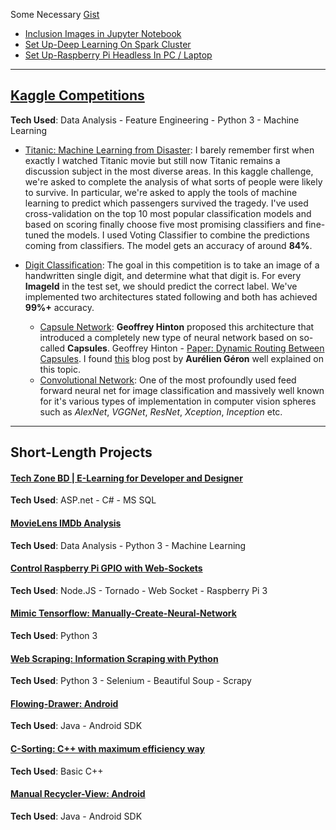 Some Necessary [Gist](https://gist.github.com/iphton) 
- [Inclusion Images in Jupyter Notebook](https://gist.github.com/iphton/794c466af5bbaa5c831edff39c6b2b87)
- [Set Up-Deep Learning On Spark Cluster](https://gist.github.com/iphton/b0ab252c954eb2a28a984774e3ee1f2d)
- [Set Up-Raspberry Pi Headless In PC / Laptop](https://gist.github.com/iphton/1ca109ba4a8ec5ccc83a229de45f9115)

---

## [Kaggle Competitions](https://github.com/iphton/Kaggle-Competition)
**Tech Used**: Data Analysis - Feature Engineering - Python 3 - Machine Learning

- [Titanic: Machine Learning from Disaster](http://nbviewer.jupyter.org/github/iphton/Kaggle-Competition/blob/gh-pages/Titanic%20Competition/Notebook/Predict%20survival%20on%20the%20Titanic.ipynb#5-bullet): I barely remember first when exactly I watched Titanic movie but still now Titanic remains a discussion subject in the most diverse areas. In this kaggle challenge, we're asked to complete the analysis of what sorts of people were likely to survive. In particular, we're asked to apply the tools of machine learning to predict which passengers survived the tragedy. I've used cross-validation on the top 10 most popular classification models and based on scoring finally choose five most promising classifiers and fine-tuned the models. I used Voting Classifier to combine the predictions coming from classifiers. The model gets an accuracy of around **84%**. 

- [Digit Classification](https://github.com/iphton/Kaggle-Competition/tree/gh-pages/Digit%20Recognizer): The goal in this competition is to take an image of a handwritten single digit, and determine what that digit is. For every **ImageId** in the test set, we should predict the correct label. We've implemented two architectures stated following and both has achieved **99%+** accuracy. 
  - [Capsule Network](https://github.com/iphton/Kaggle-Competition/tree/gh-pages/Digit%20Recognizer/CapsuleNet): **Geoffrey Hinton** proposed this architecture that introduced a completely new type of neural network based on so-called **Capsules**. Geoffrey Hinton - [Paper: Dynamic Routing Between Capsules](https://arxiv.org/abs/1710.09829). I found [this](https://www.oreilly.com/ideas/introducing-capsule-networks) blog post by **Aurélien Géron** well explained on this topic. <br>
  - [Convolutional Network](https://github.com/iphton/Kaggle-Competition/tree/gh-pages/Digit%20Recognizer/ConvNet): One of the most profoundly used feed forward neural net for image classification and massively well known for it's various types of implementation in computer vision spheres such as *AlexNet*, *VGGNet*, *ResNet*, *Xception*, *Inception* etc.


---

## Short-Length Projects

#### [Tech Zone BD | E-Learning for Developer and Designer](https://github.com/iphton/Tech-Zone)
**Tech Used**: ASP.net - C# - MS SQL

#### [MovieLens IMDb Analysis](https://github.com/iphton/MovieLens-IMDB-Analysis)
**Tech Used**: Data Analysis - Python 3 - Machine Learning

#### [Control Raspberry Pi GPIO with Web-Sockets](https://github.com/iphton/Raspberry-Pi-WebSocket)
**Tech Used**: Node.JS - Tornado - Web Socket - Raspberry Pi 3

#### [Mimic Tensorflow: Manually-Create-Neural-Network](https://github.com/iphton/Manually-Create-Neural-Network)
**Tech Used**: Python 3

#### [Web Scraping: Information Scraping with Python](https://github.com/iphton/Data-Scraping)
**Tech Used**: Python 3 - Selenium - Beautiful Soup - Scrapy

#### [Flowing-Drawer: Android](https://github.com/iphton/Flowing-Drawer)
**Tech Used**: Java - Android SDK

#### [C-Sorting: C++ with maximum efficiency way](https://github.com/iphton/C-Sorting)
**Tech Used**: Basic C++

#### [Manual Recycler-View: Android](https://github.com/iphton/Recycler_View)
**Tech Used**: Java - Android SDK
